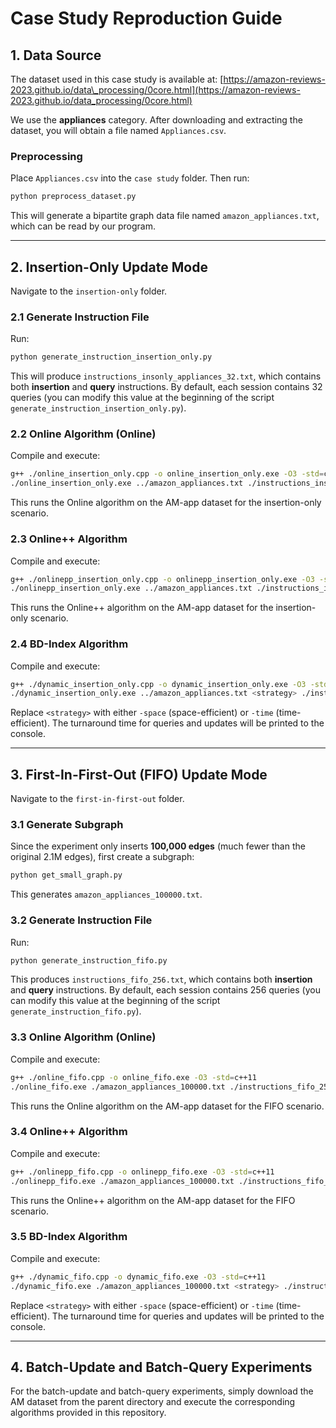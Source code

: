 # Case Study Reproduction Guide

## 1. Data Source

The dataset used in this case study is available at:
[https://amazon-reviews-2023.github.io/data\_processing/0core.html](https://amazon-reviews-2023.github.io/data_processing/0core.html)

We use the **appliances** category. After downloading and extracting the dataset, you will obtain a file named `Appliances.csv`.

### Preprocessing

Place `Appliances.csv` into the `case study` folder. Then run:

```bash
python preprocess_dataset.py
```

This will generate a bipartite graph data file named `amazon_appliances.txt`, which can be read by our program.

---

## 2. Insertion-Only Update Mode

Navigate to the `insertion-only` folder.

### 2.1 Generate Instruction File

Run:

```bash
python generate_instruction_insertion_only.py
```

This will produce `instructions_insonly_appliances_32.txt`, which contains both **insertion** and **query** instructions. By default, each session contains 32 queries (you can modify this value at the beginning of the script `generate_instruction_insertion_only.py`).

### 2.2 Online Algorithm (Online)

Compile and execute:

```bash
g++ ./online_insertion_only.cpp -o online_insertion_only.exe -O3 -std=c++11
./online_insertion_only.exe ../amazon_appliances.txt ./instructions_insonly_appliances_32.txt
```

This runs the Online algorithm on the AM-app dataset for the insertion-only scenario.

### 2.3 Online++ Algorithm

Compile and execute:

```bash
g++ ./onlinepp_insertion_only.cpp -o onlinepp_insertion_only.exe -O3 -std=c++11
./onlinepp_insertion_only.exe ../amazon_appliances.txt ./instructions_insonly_appliances_32.txt
```

This runs the Online++ algorithm on the AM-app dataset for the insertion-only scenario.

### 2.4 BD-Index Algorithm

Compile and execute:

```bash
g++ ./dynamic_insertion_only.cpp -o dynamic_insertion_only.exe -O3 -std=c++11
./dynamic_insertion_only.exe ../amazon_appliances.txt <strategy> ./instructions_insonly_appliances_32.txt
```

Replace `<strategy>` with either `-space` (space-efficient) or `-time` (time-efficient). The turnaround time for queries and updates will be printed to the console.

---

## 3. First-In-First-Out (FIFO) Update Mode

Navigate to the `first-in-first-out` folder.

### 3.1 Generate Subgraph

Since the experiment only inserts **100,000 edges** (much fewer than the original 2.1M edges), first create a subgraph:

```bash
python get_small_graph.py
```

This generates `amazon_appliances_100000.txt`.

### 3.2 Generate Instruction File

Run:

```bash
python generate_instruction_fifo.py
```

This produces `instructions_fifo_256.txt`, which contains both **insertion** and **query** instructions. By default, each session contains 256 queries (you can modify this value at the beginning of the script `generate_instruction_fifo.py`).

### 3.3 Online Algorithm (Online)

Compile and execute:

```bash
g++ ./online_fifo.cpp -o online_fifo.exe -O3 -std=c++11
./online_fifo.exe ./amazon_appliances_100000.txt ./instructions_fifo_256.txt
```

This runs the Online algorithm on the AM-app dataset for the FIFO scenario.

### 3.4 Online++ Algorithm

Compile and execute:

```bash
g++ ./onlinepp_fifo.cpp -o onlinepp_fifo.exe -O3 -std=c++11
./onlinepp_fifo.exe ./amazon_appliances_100000.txt ./instructions_fifo_256.txt
```

This runs the Online++ algorithm on the AM-app dataset for the FIFO scenario.

### 3.5 BD-Index Algorithm

Compile and execute:

```bash
g++ ./dynamic_fifo.cpp -o dynamic_fifo.exe -O3 -std=c++11
./dynamic_fifo.exe ./amazon_appliances_100000.txt <strategy> ./instructions_fifo_256.txt
```

Replace `<strategy>` with either `-space` (space-efficient) or `-time` (time-efficient). The turnaround time for queries and updates will be printed to the console.

---

## 4. Batch-Update and Batch-Query Experiments

For the batch-update and batch-query experiments, simply download the AM dataset from the parent directory and execute the corresponding algorithms provided in this repository.